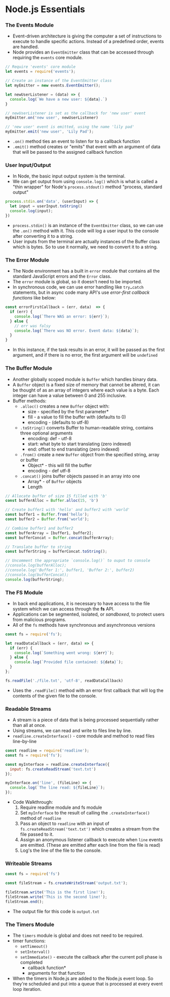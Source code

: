 # Node.js Essentials

### The Events Module

- Event-driven architecture is giving the computer a set of instructions to execute to handle specific actions. Instead of a predefined order, events are handled.
- Node provides an `EventEmitter` class that can be accessed through requiring the `events` core module.

```javascript
// Require 'events' core module
let events = require('events');

// Create an instance of the EventEmitter class
let myEmitter = new events.EventEmitter();

let newUserListener = (data) => {
  console.log(`We have a new user: ${data}.`)
}

// newUserListener is set as the callback for 'new user' event
myEmitter.on('new user', newUserListener)

// 'new user' event is emitted, using the name 'lily pad'
myEmitter.emit('new user', 'Lily Pad');
```

- `.on()`  method ties an event to listen for to a callback function
- `.emit()` method creates or "emits" that event with an argument of data that will be passed to the assigned callback function

### User Input/Output

- In Node, the basic input output system is the terminal.
- We can get output from using `console.log()` which is what is called a "thin wrapper" for Node's `process.stdout()` method "process, standard output"

```javascript
process.stdin.on('data', (userInput) => {
  let input = userInput.toString()
  console.log(input);
})
```

- `process.stdin()` is an instance of the `EventEmitter` class, so we can use the `.on()` method with it. This code will log a user input to the console after converting it to a string.
- User inputs from the terminal are actually instances of the Buffer class which is bytes. So to use it normally, we need to convert it to a string.

### The Error Module

- The Node environment has a built in `error` module that contains all the standard JavaScript errors and the `Error` class.
- The `error` module is global, so it doesn't need to be imported.
- In synchronous code, we can use error handling like `try…catch` statements, but in async code many API's use *error-first callback functions* like below:

```javascript
const errorFirstCallback = (err, data)  => {
  if (err) {
    console.log(`There WAS an error: ${err}`);
  } else {
    // err was falsy
    console.log(`There was NO error. Event data: ${data}`);
  }
}
```

- In this instance, if the task results in an error, it will be passed as the first argument, and if there is no error, the first argument will be `undefined`

### The Buffer Module

- Another globally scoped module is `Buffer` which handles binary data.
- A `Buffer` object is a fixed size of memory that cannot be altered, it can be thought of as an array of integers where each value is a byte. Each integer can have a value between 0 and 255 inclusive.
- Buffer methods:
   - `.alloc()`  creates a new `Buffer` object with:
      - size - specified by the first parameter*
      - fill - a value to fill the buffer with (defaults to 0)
      - encoding - (defaults to utf-8)
   - `.toString()` converts Buffer to human-readable string, contains three optional arguments
      - encoding: def - utf-8
      - start: what byte to start translating (zero indexed)
      - end: offset to end translating (zero indexed)
   - `.from()` create a new `Buffer` object from the specified string, array or buffer
      - Object* - this will fill the buffer
      - encoding - def utf-8
   - `.concat()` joins buffer objects passed in an array into one
      - Array* - of `Buffer` objects
      - Length

```javascript
// Allocate buffer of size 15 filled with 'b'
const bufferAlloc = Buffer.alloc(15, 'b')

// Create buffer1 with 'hello' and buffer2 with 'world'
const buffer1 = Buffer.from('hello');
const buffer2 = Buffer.from('world');

// Combine buffer1 and buffer2
const bufferArray = [buffer1, buffer2];
const bufferConcat = Buffer.concat(bufferArray);

// Translate buffer to string
const bufferString = bufferConcat.toString();

// Uncomment the appropriate `console.log()` to ouput to console
//console.log(bufferAlloc);
//console.log('Buffer 1:', buffer1, 'Buffer 2:', buffer2)
//console.log(bufferConcat);
console.log(bufferString);
```

### The FS Module

- In back end applications, it is necessary to have access to the file system which we can access through the **fs** API.
- Applications can be segmented, isolated, or *sandboxed*, to protect users from malicious programs.
- All of the `fs` methods have synchronous and asynchronous versions

```javascript
const fs = require('fs');

let readDataCallback = (err, data) => {
  if (err) {
    console.log(`Something went wrong: ${err}`);
  } else {
    console.log(`Provided file contained: ${data}`);
  }
};

fs.readFile('./file.txt', 'utf-8', readDataCallback)
```

- Uses the `.readFile()` method with an error first callback that will log the contents of the given file to the console.

### Readable Streams

- A stream is a piece of data that is being processed sequentially rather than all at once.
- Using streams, we can read and write to files line by line.
- `readline.createInterface()` - core module and method to read files line-by-line

```javascript
const readline = require('readline');
const fs = require('fs');

const myInterface = readline.createInterface({
  input: fs.createReadStream('text.txt')
});

myInterface.on('line', (fileLine) => {
  console.log(`The line read: ${fileLine}`);
});
```

   - Code Walkthrough:
      1. Require readline module and fs module
      2. Set `myInferface` to the result of calling the `.createInterface()` method of `readline`
      3. Pass an object to `readline` with an input of `fs.createReadStream('text.txt')` which creates a stream from the file passed to it.
      4. Assign an anonymous listener callback to execute when `line` events are emitted. (These are emitted after each line from the file is read)
      5. Log's the line of the file to the console.

### Writeable Streams

```javascript
const fs = require('fs')

const fileStream = fs.createWriteStream('output.txt');

fileStream.write('This is the first line!'); 
fileStream.write('This is the second line!');
fileStream.end();
```

- The output file for this code is `output.txt`

### The Timers Module

- The `timers` module is global and does not need to be required.
- timer functions:
   - `setTimeout()`
   - `setInterval()`
   - `setImmediate()` - execute the callback after the current poll phase is completed
      - callback function*
      - arguments for that function
- When the timers in Node.js are added to the Node.js event loop. So they're scheduled and put into a queue that is processed at every event loop iteration.
